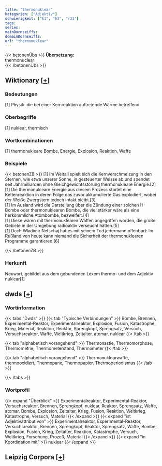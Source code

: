 ```yaml
---
title: "thermonuklear"
kategorien: ["Adjektiv"]
schwierigkeit: ["k1", "h3", "r23"]
tags:
series:
mainDornseiffs:
domainDornseiffs:
url: "thermonuklear"
---
```


{{< betonenÜbs >}}
**Übersetzung:**  
thermonuclear  
{{< /betonenÜbs >}}

## Wiktionary [[+](https://de.wiktionary.org/wiki/thermonuklear)]

### Bedeutungen
[1] Physik: die bei einer Kernreaktion auftretende Wärme betreffend  

### Oberbegriffe
[1] nuklear, thermisch  

### Wortkombinationen
[1] thermonukleare Bombe, Energie, Explosion, Reaktion, Waffe  

### Beispiele
{{< betonenZB >}}
[1] Im Weltall spielt sich die Kernverschmelzung in den Sternen, wie etwa unserer Sonne, in gesteuerter Weisse ab und spendet seit Jahrmilliarden ohne Gleichgewichtsstörung thermonukleare Energie.[2]  
[1] Die thermonukleare Energie aus diesem Prozess startet eine Kettenreaktion in deren Folge das zuvor akkumulierte Gas explodiert, wobei der Weiße Zwergstern jedoch intakt bleibt.[3]  
[1] Im Ausland wird die Darstellung über die Zündung einer solchen H-Bombe oder thermonuklearen Bombe, die viel stärker wäre als eine herkömmliche Atombombe, bezweifelt.[4]  
[1] Diese wären mit thermonuklearen Waffen angegriffen worden, die große Gebiete in der Umgebung radioaktiv verseucht hätten.[5]  
[1] Doch Wladimir Netschaj hat es mit seinem Tod jedermann offenbart: Im Rußland von heute kann niemand die Sicherheit der thermonuklearen Programme garantieren.[6]  

{{< /betonenZB >}}
### Herkunft
Neuwort, gebildet aus dem gebundenen Lexem thermo- und dem Adjektiv nuklear[1]  



## dwds [[+](https://www.dwds.de/wb/thermonuklear)]

### Wortinformation
{{< tabs "Dwds" >}}
{{< tab "Typische Verbindungen" >}}
Bombe, Brennen, Experimental-Reaktor, Experimentalreaktor, Explosion, Fusion, Katastrophe, Krieg, Material, Reaktion, Reaktor, Sprengkopf, Sprengsatz, Versuch, Versuchsreaktor, Waffe, Weltkrieg, Zeitalter, atomar, nuklear
{{< /tab >}}

{{< tab "alphabetisch vorangehend" >}}
Thermonastie, Thermomorphose, Thermometrie, Thermometerstand, Thermometer
{{< /tab >}}

{{< tab "alphabetisch vorangehend" >}}
Thermonuklearwaffe, thermooxidiert, Thermopane, Thermopapier, Thermoperiodismus
{{< /tab >}}

{{< /tabs >}}

### Wortprofil
{{< expand "Überblick" >}} Experimentalreaktor, Experimental-Reaktor, Versuchsreaktor, Brennen, Sprengkopf, nuklear, Reaktor, Sprengsatz, Waffe, atomar, Bombe, Explosion, Zeitalter, Krieg, Fusion, Reaktion, Weltkrieg, Katastrophe, Versuch, Material {{< /expand >}}
{{< expand "ist Adjektivattribut von" >}} Experimentalreaktor, Experimental-Reaktor, Versuchsreaktor, Brennen, Sprengkopf, Reaktor, Sprengsatz, Waffe, Bombe, Explosion, Fusion, Krieg, Zeitalter, Reaktion, Katastrophe, Versuch, Weltkrieg, Forschung, Prozeß, Material {{< /expand >}}
{{< expand "in Koordination mit" >}} nuklear {{< /expand >}}

## Leipzig Corpora [[+](https://corpora.uni-leipzig.de/en/res?word=thermonuklear&corpusId=deu_newscrawl-public_2018)]

